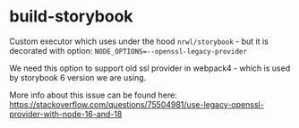 # build-storybook

Custom executor which uses under the hood `nrwl/storybook` - but it is decorated with option: `NODE_OPTIONS=--openssl-legacy-provider`

We need this option to support old ssl provider in webpack4 - which is used by storybook 6 version we are using.

More info about this issue can be found here: https://stackoverflow.com/questions/75504981/use-legacy-openssl-provider-with-node-16-and-18
